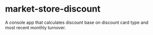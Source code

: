 # market-store-discount
A console app that calculates discount base on discount card type and most recent monthly turnover.
